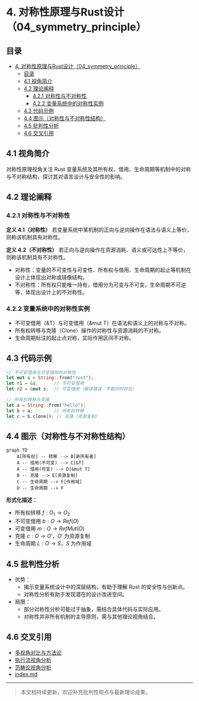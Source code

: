 # 4. 对称性原理与Rust设计（04_symmetry_principle）

## 目录

- [4. 对称性原理与Rust设计（04\_symmetry\_principle）](#4-对称性原理与rust设计04_symmetry_principle)
  - [目录](#目录)
  - [4.1 视角简介](#41-视角简介)
  - [4.2 理论阐释](#42-理论阐释)
    - [4.2.1 对称性与不对称性](#421-对称性与不对称性)
    - [4.2.2 变量系统中的对称性实例](#422-变量系统中的对称性实例)
  - [4.3 代码示例](#43-代码示例)
  - [4.4 图示（对称性与不对称性结构）](#44-图示对称性与不对称性结构)
  - [4.5 批判性分析](#45-批判性分析)
  - [4.6 交叉引用](#46-交叉引用)

## 4.1 视角简介

对称性原理视角关注 Rust 变量系统及其所有权、借用、生命周期等机制中的对称与不对称结构，探讨其对语言设计与安全性的影响。

## 4.2 理论阐释

### 4.2.1 对称性与不对称性

**定义 4.1（对称性）** 若变量系统中某机制的正向与逆向操作在语法与语义上等价，则称该机制具有对称性。

**定义 4.2（不对称性）** 若正向与逆向操作在资源消耗、语义或可达性上不等价，则称该机制具有不对称性。

- 对称性：变量的不可变性与可变性、所有权与借用、生命周期的起止等机制在设计上体现出对称或镜像结构。
- 不对称性：所有权只能唯一持有，借用分为可变与不可变，生命周期不可逆等，体现出设计上的不对称性。

### 4.2.2 变量系统中的对称性实例

- 不可变借用（&T）与可变借用（&mut T）在语法和语义上的对称与不对称。
- 所有权转移与克隆（Clone）操作的对称性与资源消耗的不对称。
- 生命周期标注的起止点对称，实际作用区间不对称。

## 4.3 代码示例

```rust
// 不可变借用与可变借用的对称性
let mut s = String::from("rust");
let r1 = &s;      // 不可变借用
let r2 = &mut s;  // 可变借用（编译错误：不能同时存在）

// 所有权转移与克隆
let a = String::from("hello");
let b = a;        // 所有权转移
let c = b.clone(); // 克隆（资源复制）
```

## 4.4 图示（对称性与不对称性结构）

```mermaid
graph TD
    A[所有权] -- 转移 --> B[新所有者]
    A -- 借用(不可变) --> C[&T]
    A -- 借用(可变) --> D[&mut T]
    B -- 克隆 --> E[资源复制]
    C -- 生命周期 --> F[作用域]
    D -- 生命周期 --> F
```

**形式化描述：**

- 所有权转移 $f: O_1 \to O_2$
- 不可变借用 $b: O \to Ref(O)$
- 可变借用 $m: O \to RefMut(O)$
- 克隆 $c: O \to O'$，$O'$ 为资源复制
- 生命周期 $L: O \to S$，$S$ 为作用域

## 4.5 批判性分析

- 优势：
  - 揭示变量系统设计中的深层结构，有助于理解 Rust 的安全性与创新点。
  - 对称性分析有助于发现潜在的设计改进空间。
- 局限：
  - 部分对称性分析可能过于抽象，需结合具体代码与实际应用。
  - 对称性并非所有机制的主导原则，需与其他理论视角结合。

## 4.6 交叉引用

- [多视角对比与方法论](../03_application_domains/03_comparative_analysis.md)
- [执行流视角分析](01_execution_flow.md)
- [范畴论视角分析](02_category_theory.md)
- [index.md](../00_master_index.md)

---

> 本文档持续更新，欢迎补充批判性观点与最新理论成果。
